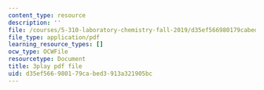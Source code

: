 ```yaml
---
content_type: resource
description: ''
file: /courses/5-310-laboratory-chemistry-fall-2019/d35ef566980179cabed3913a321905bc_sV_yiHbMUF8.pdf
file_type: application/pdf
learning_resource_types: []
ocw_type: OCWFile
resourcetype: Document
title: 3play pdf file
uid: d35ef566-9801-79ca-bed3-913a321905bc
---
```

